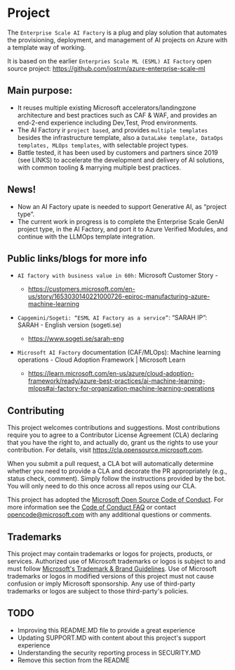 # Project

The `Enterprise Scale AI Factory` is a plug and play solution that automates the provisioning, deployment, and management of AI projects on Azure with a template way of working.

It is based on the earlier `Enterpries Scale ML (ESML) AI Factory` open source project: https://github.com/jostrm/azure-enterprise-scale-ml

## Main purpose: 
- It reuses multiple existing Microsoft accelerators/landingzone architecture and best practices such as CAF & WAF, and provides an end-2-end experience including Dev,Test, Prod environments.
- The AI Factory ir `project based`, and provides `multiple templates` besides the infrastructure template, also a `DataLake template, DataOps templates, MLOps templates`, with selectable project types.
- Battle tested, it has been used by customers and partners since 2019 (see LINKS) to accelerate the development and delivery of AI solutions, with common tooling & marrying multiple best practices.

## News!
- Now an AI Factory upate is needed to support Generative AI, as “project type”.
- The current work in progress is to complete the Enterprise Scale GenAI project type, in the AI Factory, and port it to Azure Verified Modules, and continue with the LLMOps template integration.

## Public links/blogs for more info
-	`AI factory with business value in 60h:` Microsoft Customer Story - 
    - https://customers.microsoft.com/en-us/story/1653030140221000726-epiroc-manufacturing-azure-machine-learning

-	`Capgemini/Sogeti: “ESML AI Factory as a service”`: “SARAH IP”: SARAH - English version (sogeti.se)
    - https://www.sogeti.se/sarah-eng

-	`Microsoft AI Factory` documentation (CAF/MLOps): Machine learning operations - Cloud Adoption Framework | Microsoft Learn
    - https://learn.microsoft.com/en-us/azure/cloud-adoption-framework/ready/azure-best-practices/ai-machine-learning-mlops#ai-factory-for-organization-machine-learning-operations
    

## Contributing

This project welcomes contributions and suggestions.  Most contributions require you to agree to a
Contributor License Agreement (CLA) declaring that you have the right to, and actually do, grant us
the rights to use your contribution. For details, visit https://cla.opensource.microsoft.com.

When you submit a pull request, a CLA bot will automatically determine whether you need to provide
a CLA and decorate the PR appropriately (e.g., status check, comment). Simply follow the instructions
provided by the bot. You will only need to do this once across all repos using our CLA.

This project has adopted the [Microsoft Open Source Code of Conduct](https://opensource.microsoft.com/codeofconduct/).
For more information see the [Code of Conduct FAQ](https://opensource.microsoft.com/codeofconduct/faq/) or
contact [opencode@microsoft.com](mailto:opencode@microsoft.com) with any additional questions or comments.

## Trademarks

This project may contain trademarks or logos for projects, products, or services. Authorized use of Microsoft 
trademarks or logos is subject to and must follow 
[Microsoft's Trademark & Brand Guidelines](https://www.microsoft.com/en-us/legal/intellectualproperty/trademarks/usage/general).
Use of Microsoft trademarks or logos in modified versions of this project must not cause confusion or imply Microsoft sponsorship.
Any use of third-party trademarks or logos are subject to those third-party's policies.

## TODO
- Improving this README.MD file to provide a great experience
- Updating SUPPORT.MD with content about this project's support experience
- Understanding the security reporting process in SECURITY.MD
- Remove this section from the README

